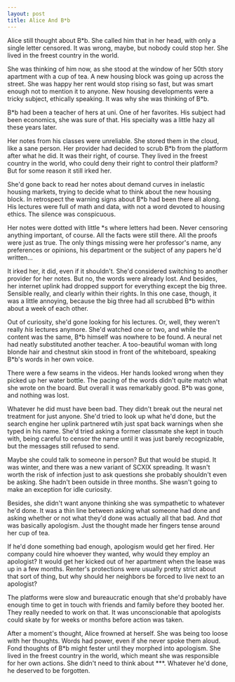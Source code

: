 ```yaml
---
layout: post
title: Alice And B*b
---
```


Alice still thought about B\*b.  She called him that in her head, with
only a single letter censored.  It was wrong, maybe, but nobody could
stop her.  She lived in the freest country in the world.

She was thinking of him now, as she stood at the window of her 50th
story apartment with a cup of tea.  A new housing block was going up
across the street.  She was happy her rent would stop rising so fast,
but was smart enough not to mention it to anyone.  New housing
developments were a tricky subject, ethically speaking.  It was why
she was thinking of B\*b.

B\*b had been a teacher of hers at uni.  One of her favorites.  His
subject had been economics, she was sure of that.  His specialty was a
little hazy all these years later.

Her notes from his classes were unreliable.  She stored them in the
cloud, like a sane person.  Her provider had decided to scrub B\*b
from the platform after what he did.  It was their right, of course.
They lived in the freest country in the world, who could deny their
right to control their platform?  But for some reason it still irked
her.

She'd gone back to read her notes about demand curves in inelastic
housing markets, trying to decide what to think about the new housing
block.  In retrospect the warning signs about B\*b had been there all
along.  His lectures were full of math and data, with not a word
devoted to housing ethics.  The silence was conspicuous.

Her notes were dotted with little \*s where letters had been.  Never
censoring anything important, of course.  All the facts were still
there.  All the proofs were just as true.  The only things missing
were her professor's name, any preferences or opinions, his department
or the subject of any papers he'd written...

It irked her, it did, even if it shouldn't.  She'd considered
switching to another provider for her notes.  But no, the words were
already lost.  And besides, her internet uplink had dropped support
for everything except the big three.  Sensible really, and clearly
within their rights.  In this one case, though, it was a little
annoying, because the big three had all scrubbed B\*b within about a
week of each other.

Out of curiosity, she'd gone looking for his lectures.  Or, well, they
weren't really *his* lectures anymore.  She'd watched one or two, and
while the content was the same, B\*b himself was nowhere to be found.
A neural net had neatly substituted another teacher.  A too-beautiful
woman with long blonde hair and chestnut skin stood in front of the
whiteboard, speaking B\*b's words in her own voice.

There were a few seams in the videos.  Her hands looked wrong when
they picked up her water bottle.  The pacing of the words didn't quite
match what she wrote on the board.  But overall it was remarkably
good.  B\*b was gone, and nothing was lost.

Whatever he did must have been bad.  They didn't break out the neural
net treatment for just anyone.  She'd tried to look up what he'd done,
but the search engine her uplink partnered wtih just spat back
warnings when she typed in his name.  She'd tried asking a former
classmate she kept in touch with, being careful to censor the name
until it was just barely recognizable, but the messages still refused
to send.

Maybe she could talk to someone in person?  But that would be stupid.
It was winter, and there was a new variant of SCXIX spreading.  It
wasn't worth the risk of infection just to ask questions she probably
shouldn't even be asking.  She hadn't been outside in three months.
She wasn't going to make an exception for idle curiosity.

Besides, she didn't want anyone thinking she was sympathetic to
whatever he'd done.  It was a thin line between asking what someone
had done and asking whether or not what they'd done was actually all
that bad.  And *that* was basically apologism.  Just the thought made
her fingers tense around her cup of tea.

If he'd done something bad enough, apologism would get her fired.  Her
company could hire whoever they wanted, why would they employ an
apologist?  It would get her kicked out of her apartment when the
lease was up in a few months.  Renter's protections were usually
pretty strict about that sort of thing, but why should her neighbors
be forced to live next to an apologist?

The platforms were slow and bureaucratic enough that she'd probably
have enough time to get in touch with friends and family before they
booted her.  They really needed to work on that.  It was
unconscionable that apologists could skate by for weeks or months
before action was taken.

After a moment's thought, Alice frowned at herself.  She was being too
loose with her thoughts.  Words had power, even if she never spoke
them aloud.  Fond thoughts of B\*b might fester until they morphed
into apologism.  She lived in the freest country in the world, which
meant she was responsible for her own actions.  She didn't need to
think about \*\*\*.  Whatever he'd done, he deserved to be forgotten.

